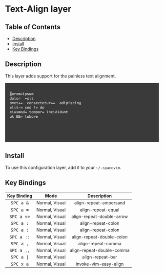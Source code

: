 # Text-Align layer

## Table of Contents

<!-- vim-markdown-toc GFM -->
* [Description](#description)
* [Install](#install)
* [Key Bindings](#key-bindings)

<!-- vim-markdown-toc -->

## Description

This layer adds support for the painless text alignment.

![vim-easy-align](https://raw.githubusercontent.com/junegunn/i/master/easy-align/equals.gif)

## Install

To use this configuration layer, add it to your `~/.spacevim`.

## Key Bindings

Key Binding         | Mode           | Description
:---:               | :---:          | :---:
<kbd>SPC a &</kbd>  | Normal, Visual | align-repeat-ampersand
<kbd>SPC a =</kbd>  | Normal, Visual | align-repeat-equal
<kbd>SPC a =></kbd> | Normal, Visual | align-repeat-double-arrow
<kbd>SPC a :</kbd>  | Normal, Visual | align-repeat-colon
<kbd>SPC a :</kbd>  | Normal, Visual | align-repeat-colon
<kbd>SPC a ::</kbd> | Normal, Visual | align-repeat-double-colon
<kbd>SPC a ,</kbd>  | Normal, Visual | align-repeat-comma
<kbd>SPC a ,,</kbd> | Normal, Visual | align-repeat-double-comma
<kbd>SPC a \|</kbd> | Normal, Visual | align-repeat-bar
<kbd>SPC x a</kbd>  | Normal, Visual | invoke-vim-easy-align

